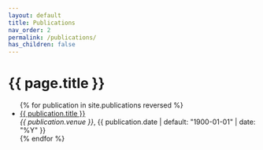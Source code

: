 ```yaml
---
layout: default
title: Publications
nav_order: 2
permalink: /publications/
has_children: false
---
```


<h1>{{ page.title }}</h1>

<ul>
  {% for publication in site.publications reversed %}
    <li>
      <a href="{{ publication.permalink }}">{{ publication.title }}</a><br/>
      <i>{{ publication.venue }}</i>, {{ publication.date | default: "1900-01-01" | date: "%Y" }}
    </li>
  {% endfor %}
</ul>